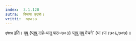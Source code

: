 ```yaml
---
index:  3.1.120
sutra:  विभाषा कृवृषोः।
vritti:  nyasa
---
```


`वृषेश्च` इति। वृषु {प्लुषु दाहे-धातु पाठः-७०३} प्लुषु मृषु मेचने` (धा।पा।७०६,७०७)॥

